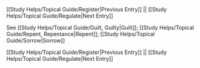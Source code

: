 [[Study Helps/Topical Guide/Register|Previous Entry]]  ||  [[Study Helps/Topical Guide/Regulate|Next Entry]]

 See [[Study Helps/Topical Guide/Guilt, Guilty|Guilt]]; [[Study Helps/Topical Guide/Repent, Repentance|Repent]]; [[Study Helps/Topical Guide/Sorrow|Sorrow]]

[[Study Helps/Topical Guide/Register|Previous Entry]]  ||  [[Study Helps/Topical Guide/Regulate|Next Entry]]